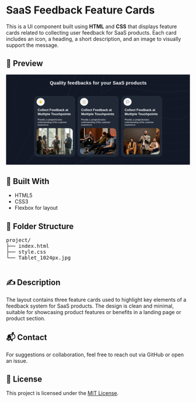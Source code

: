 <h1>SaaS Feedback Feature Cards</h1>

<p>This is a UI component built using <strong>HTML</strong> and <strong>CSS</strong> that displays feature cards related to collecting user feedback for SaaS products. Each card includes an icon, a heading, a short description, and an image to visually support the message.</p>

<h2>📸 Preview</h2>
<p>
  <img src="fueature-img.png" alt="SaaS Feedback Cards Screenshot" width="600">
</p>

<h2>🔧 Built With</h2>
<ul>
  <li>HTML5</li>
  <li>CSS3</li>
  <li>Flexbox for layout</li>
</ul>

<h2>📁 Folder Structure</h2>
<pre>
project/
├── index.html
├── style.css
└── Tablet_1024px.jpg

</pre>

<h2>✍️ Description</h2>
<p>
  The layout contains three feature cards used to highlight key elements of a feedback system for SaaS products. The design is clean and minimal, suitable for showcasing product features or benefits in a landing page or product section.
</p>

<h2>📬 Contact</h2>
<p>
  For suggestions or collaboration, feel free to reach out via GitHub or open an issue.
</p>

<h2>📄 License</h2>
<p>This project is licensed under the <a href="https://opensource.org/licenses/MIT">MIT License</a>.</p>
